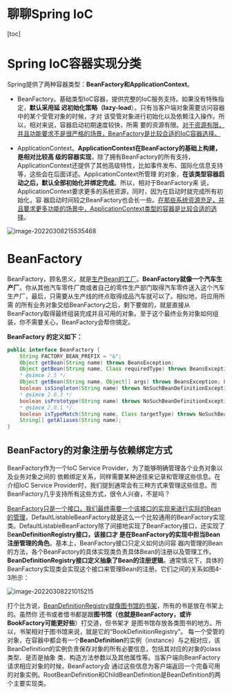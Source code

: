 # 聊聊Spring IoC

[toc]

# Spring IoC容器实现分类

Spring提供了两种容器类型：**BeanFactory和ApplicationContext**。

-  BeanFactory。基础类型IoC容器，提供完整的IoC服务支持。如果没有特殊指定，**默认采用延 迟初始化策略（lazy-load**）。只有当客户端对象需要访问容器中的某个受管对象的时候，才对 该受管对象进行初始化以及依赖注入操作。所以，相对来说，容器启动初期速度较快，所需 要的资源有限。<u>对于资源有限，并且功能要求不是很严格的场景，BeanFactory是比较合适的</u><u>IoC容器选择。</u>

- ApplicationContext。**ApplicationContext在BeanFactory的基础上构建，是相对比较高 级的容器实现**，除了拥有BeanFactory的所有支持，ApplicationContext还提供了其他高级特性，比如事件发布、国际化信息支持等，这些会在后面详述。ApplicationContext所管理 的对象，**在该类型容器启动之后，默认全部初始化并绑定完成**。所以，相对于BeanFactory来 说，ApplicationContext要求更多的系统资源，同时，因为在启动时就完成所有初始化，容 器启动时间较之BeanFactory也会长一些。<u>在那些系统资源充足，并且要求更多功能的场景中，ApplicationContext类型的容器是比较合适的选择</u>。

![image-20220308215535468](https://s2.loli.net/2022/03/08/2bNXmTHiFusBSU8.png)



# BeanFactory

BeanFactory，顾名思义，就是<u>生产Bean的工厂</u>。**BeanFactory就像一个汽车生产厂**。你从其他汽车零件厂商或者自己的零件生产部门取得汽车零件送入这个汽车生产厂，最后，只需要从生产线的终点取得成品汽车就可以了。相似地，将应用所需 的所有业务对象交给BeanFactory之后，剩下要做的，就是直接从BeanFactory取得最终组装完成并且可用的对象。至于这个最终业务对象如何组装，你不需要关心，BeanFactory会帮你搞定。

**BeanFactory 的定义如下：**

```java
public interface BeanFactory { 
    String FACTORY_BEAN_PREFIX = "&";
	Object getBean(String name) throws BeansException;    
	Object getBean(String name, Class requiredType) throws BeansException; /**
    * @since 2.5 */
    Object getBean(String name, Object[] args) throws BeansException; boolean containsBean(String name);
    boolean isSingleton(String name) throws NoSuchBeanDefinitionException; /**
    * @since 2.0.3 */
    boolean isPrototype(String name) throws NoSuchBeanDefinitionException; /**
    * @since 2.0.1 */
    boolean isTypeMatch(String name, Class targetType) throws NoSuchBeanDefinitionException; Class getType(String name) throws NoSuchBeanDefinitionException;
    String[] getAliases(String name);
}
```



## BeanFactory的对象注册与依赖绑定方式

BeanFactory作为一个IoC Service Provider，为了能够明确管理各个业务对象以及业务对象之间的 依赖绑定关系，同样需要某种途径来记录和管理这些信息。在介绍IoC Service Provider时，我们提到通常会有三种方式来管理这些信息。而BeanFactory几乎支持所有这些方式，很令人兴奋，不是吗？

<u>BeanFactory只是一个接口，我们最终需要一个该接口的实现来进行实际的Bean的管理</u>，DefaultListableBeanFactory就是这么一个比较通用的BeanFactory实现类。DefaultListableBeanFactory除了间接地实现了BeanFactory接口，还实现了B**eanDefinitionRegistry接口，该接口才 是在BeanFactory的实现中担当Bean注册管理的角色**。基本上，BeanFactory接口只定义如何访问容 器内管理的Bean的方法，各个BeanFactory的具体实现类负责具体Bean的注册以及管理工作。 **BeanDefinitionRegistry接口定义抽象了Bean的注册逻辑**。通常情况下，具体的BeanFactory实现类会实现这个接口来管理Bean的注册。它们之间的关系如图4-3所示：

![image-20220308221015215](https://s2.loli.net/2022/03/08/swBgQK1iu2mWlP3.png)



打个比方说，<u>BeanDefinitionRegistry就像图书馆的书架</u>，所有的书是放在书架上的。虽然你 还书或者借书都是跟**图书馆（也就是BeanFactory，或许BookFactory可能更好些**）打交道，但书架才 是图书馆存放各类图书的地方。所以，书架相对于图书馆来说，就是它的“BookDefinitionRegistry”。
		每一个受管的对象，在容器中都会有一个**BeanDefinition**的实例（instance）与之相对应，该 BeanDefinition的实例负责保存对象的所有必要信息，包括其对应的对象的class类型、是否是抽象 类、构造方法参数以及其他属性等。当客户端向BeanFactory请求相应对象的时候，BeanFactory会 通过这些信息为客户端返回一个完备可用的对象实例。RootBeanDefinition和ChildBeanDefinition是BeanDefinition的两个主要实现类。

